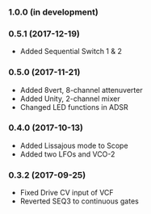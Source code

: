 
### 1.0.0 (in development)


### 0.5.1 (2017-12-19)

- Added Sequential Switch 1 & 2

### 0.5.0 (2017-11-21)

- Added 8vert, 8-channel attenuverter
- Added Unity, 2-channel mixer
- Changed LED functions in ADSR

### 0.4.0 (2017-10-13)

- Added Lissajous mode to Scope
- Added two LFOs and VCO-2

### 0.3.2 (2017-09-25)

- Fixed Drive CV input of VCF
- Reverted SEQ3 to continuous gates

